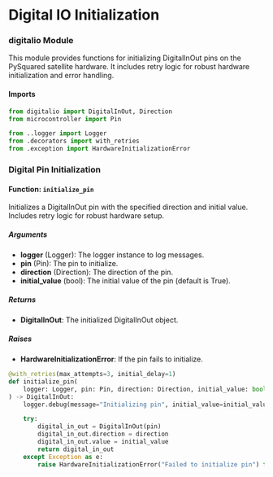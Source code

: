 # Digital IO Initialization

### digitalio Module
This module provides functions for initializing DigitalInOut pins on the PySquared satellite hardware. It includes retry logic for robust hardware initialization and error handling.

#### Imports
```py title="digitalio.py"
from digitalio import DigitalInOut, Direction
from microcontroller import Pin

from ..logger import Logger
from .decorators import with_retries
from .exception import HardwareInitializationError
```

### Digital Pin Initialization

#### Function: `initialize_pin`
Initializes a DigitalInOut pin with the specified direction and initial value. Includes retry logic for robust hardware setup.

##### Arguments
- **logger** (Logger): The logger instance to log messages.
- **pin** (Pin): The pin to initialize.
- **direction** (Direction): The direction of the pin.
- **initial_value** (bool): The initial value of the pin (default is True).

##### Returns
- **DigitalInOut**: The initialized DigitalInOut object.

##### Raises
- **HardwareInitializationError**: If the pin fails to initialize.

```py title="digitalio.py"
@with_retries(max_attempts=3, initial_delay=1)
def initialize_pin(
    logger: Logger, pin: Pin, direction: Direction, initial_value: bool
) -> DigitalInOut:
    logger.debug(message="Initializing pin", initial_value=initial_value, pin=pin)

    try:
        digital_in_out = DigitalInOut(pin)
        digital_in_out.direction = direction
        digital_in_out.value = initial_value
        return digital_in_out
    except Exception as e:
        raise HardwareInitializationError("Failed to initialize pin") from e
```
